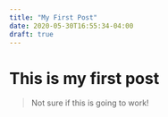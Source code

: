 ```yaml
---
title: "My First Post"
date: 2020-05-30T16:55:34-04:00
draft: true
---
```


# This is my first post

> Not sure if this is going to work!
